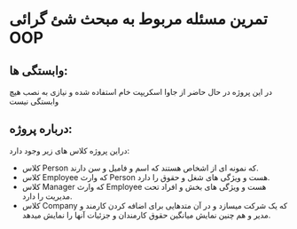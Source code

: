 # تمرین مسئله مربوط به مبحث شئ گرائی OOP

## وابستگی ها:

در این پروژه در حال حاضر از جاوا اسکریپت خام استفاده شده و نیازی به نصب هیچ وابستگی نیست

## درباره پروژه:

دراین پروژه کلاس های زیر وجود دارد:

- کلاس Person که نمونه ای از اشخاص هستند که اسم و فامیل و سن دارند.
- کلاس Employee که وارث Person هست و ویژگی های شغل و حقوق را دارد.
- کلاس Manager که وارث Employee هست و ویژگی های بخش و افراد تحت مدیریت را دارد.
- کلاس Company که یک شرکت میسازد و در آن متدهایی برای اضافه کردن کارمند و مدیر و هم چنین نمایش میانگین حقوق کارمندان و جزئیات آنها را نمایش میدهد.
